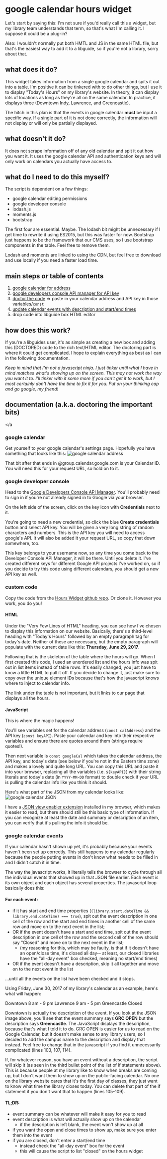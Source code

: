 # google calendar hours widget
Let's start by saying this: I'm not sure if you'd really call this a widget, but my library team understands that term, so that's what I'm calling it. I suppose it could be a plug-in? 

Also: I wouldn't normally put both HMTL and JS in the same HTML file, but that's the easiest way to add it to a libguide, so if you're not a library, sorry about that.

## what does it do?
This widget takes information from a single google calendar and spits it out into a table. I'm positive it can be tinkered with to do other things, but I use it to display "Today's Hours" on my library's website. In theory, it can display lots of locations as long as they're all on the same calendar. In practice, it displays three (Downtown Indy, Lawrence, and Greencastle). 

The hitch in this plan is that the events in google calendar **must** be input a specific way. If a single part of it is not done correctly, the information will not display or will only be partially displayed.

## what doesn't it do?
It does not scrape information off of any old calendar and spit it out how you want it. It uses the google calendar API and authentication keys and will only work on calendars you actually have access to.

## what do I need to do this myself?
The script is dependent on a few things:

- google calendar editing permissions
- google developer console
- lodash.js
- moments.js
- bootstrap

The first four are essential. Maybe. The lodash bit might be unnecessary if I get time to rewrite it using ES2015, but this was faster for now. Bootstrap just happens to be the framework that our CMS uses, so I use bootstrap components in the table. Feel free to remove them.

Lodash and moments are linked to using the CDN, but feel free to download and use locally if you need a faster load time. 

## main steps *or* table of contents
1.  [google calendar for address](#calendar)
2.  [google developers console API manager for API key](#api)
3.  [doctor the code](#code) ⇒ paste in your calendar address and API key in those variables/`const`
4.  [update calendar events with description and start/end times](#events)
5.  drop code into libguide box HTML editor

## how does this work?
If you're a libguides user, it's as simple as creating a new box and adding this (DOCTORED) code to the rich text/HTML editor. The doctoring part is where it could get complicated. I hope to explain everything as best as I can in the following documentation. 

*Keep in mind that I'm not a javascript ninja. I just tinker until what I have in mind matches what's showing up on the screen. This may not work the way you want it to. I'll tinker with it some more if you can't get it to work, but I most certainly don't have the time to fix it for you. Put on your thinking cap and go google, my friend!*

## documentation (a.k.a. doctoring the important bits)

<a name="calendar"></a
### google calendar 
Get yourself to your google calendar's settings page. Hopefully you have something that looks like this:
![google calendar address](https://libapps.s3.amazonaws.com/accounts/41961/images/google_cal_address.jpg)

That bit after that ends in @group.calendar.google.com is your Calendar ID. You will need this for your request URL, so hold on to it. 

### google developer console <a name="api"></a>
Head to the [Google Developers Console API Manager](https://console.developers.google.com/). You'll probably need to sign in if you're not already signed in to Google via your browser.

On the left side of the screen, click on the key icon with **Credentials** next to it. 

You're going to need a new credential, so click the blue **Create credentials** button and select API key. You will be given a very long string of random characters and numbers. This is the API key you will need to access google's API. It will also be added it your request URL, so copy that down somewhere, too.

This key belongs to your username now, so any time you come back to the Developer Console API Manager, it will be there. Until you delete it. I've created different keys for different Google API projects I've worked on, so if you decide to try this code using different calendars, you should get a new API key as well.

### custom code <a name="code"></a>
Copy the code from the [Hours Widget github repo](https://github.com/carylwyatt/google-cal-hours-widget/hours.html). Or clone it. However you work, you do you!

#### HTML
Under the "Very Few Lines of HTML" heading, you can see how I've chosen to display this information on our website. Basically, there's a third-level heading with "Today's Hours" followed by an empty paragraph tag for today's date. Neither of these are necessary, but the empty paragraph will populate with the current date like this: **Thursday, June 29, 2017**.

Following that is the skeleton of the table where the hours will go. When I first created this code, I used an unordered list and the hours info was spit out in list items instead of table rows. It's easily changed, you just have to know a little HTML to pull it off. If you decide to change it, just make sure to copy over the unique element IDs because that's how the javascript knows where to inject to calendar info.

The link under the table is not important, but it links to our page that displays all the hours.

#### JavaScript
This is where the magic happens!

You'll see variables set for the calendar address (`const calAddress`) and the API key (`const keyAPI`). Paste your calendar and key into their respective variables and ensure there are quotes around them (strings require quotes!).

Then next variable is `const googleCal` which takes the calendar address, the API key, and today's date (see below if you're not in the Eastern time zone) and makes a lovely and quite long URL. You can copy this URL and paste it into your browser, replacing all the variables (i.e. `${keyAPI}`) with their string literals and today's date (in `YYYY-MM-DD` format) to double check if your URL is pulling the calendar info like you think it should. 

Here's what part of the JSON from my calendar looks like:
![google calendar JSON](https://libapps.s3.amazonaws.com/accounts/41961/images/google_cal_JSON.jpg)

I have a [JSON view enabler extension](https://chrome.google.com/webstore/detail/jsonview/chklaanhfefbnpoihckbnefhakgolnmc?hl=en) installed in my browser, which makes it easier to read, but there should still be this basic type of information. If you can recognize at least the date and summary or description of an item, you can verify that it's pulling the info it should be. 

### google calendar events <a name="events"></a>
If your calendar hasn't shown up yet, it's probably because your events haven't been set up correctly. This still happens to my calendar regularly because the people putting events in don't know what needs to be filled in and I didn't catch it in time.

The way the javascript works, it literally tells the browser to cycle through all the individual events that showed up in that JSON file earlier. Each event is its own object and each object has several properties. The javascript loop basically does this:

#### For each event:

- if it has start and end time properties (`(library.start.dateTime && library.end.dateTime) === true`), spit out the event description in one cell of the row and the start and end times in another cell of the same row and move on to the next event in the list;
- OR if the event doesn't have a start and end time, spit out the event description in one cell of the row and the second cell of the row should say "Closed" and move on to the next event in the list;
	- (my reasoning for this, which may be faulty, is that if it doesn't have an open/close time, it's closed all day-- at least, our closed libraries have the "all-day event" box checked, meaning no start/end times)
- OR if the event doesn't have a description, skip it all together and move on to the next event in the list

...until all the events on the list have been checked and it stops.

Using Friday, June 30, 2017 of my library's calendar as an example, here's what will happen: 

Downtown    8 am - 9 pm 
Lawrence      9 am - 5 pm 
Greencastle  Closed

Downtown is actually the description of the event. If you look at the JSON image above, you'll see that the event summary says **GRC OPEN** but the description says **Greencastle**. The JavaScript displays the description, because that's what I told it to do. GRC OPEN is easier for us to read on the Google Calendar, but it doesn't make sense to any library users, so I decided to add the campus name to the description and display that instead. Feel free to change that in the javascript if you find it unnecessarily complicated (lines 103, 107, 114).

If, for whatever reason, you have an event without a description, the script will skip it (as seen in the third bullet point of the list of if statements above). This is because people at my library like to know when breaks are coming up, but I don't want them to show up on the public-facing calendar. No one on the library website cares that it's the first day of classes, they just want to know what time the library closes today. You can delete that part of the if statement if you don't want that to happen (lines 105-109).

#### TL;DR:

- event summary can be whatever will make it easy for you to read
- event description is what will actually show up on the calendar
	- if the description is left blank, the event won't show up at all
- if you want the open and close times to show up, make sure you enter them into the event
- if you are closed, don't enter a start/end time
	- instead check the "all-day event" box for the event
	- this will cause the script to list "closed" on the hours widget
